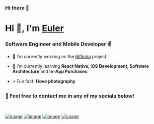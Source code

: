 ### Hi there 👋

# Hi 👋, I'm [Euler](https://eusoumabel.com)
### Software Engineer and Mobile Developer ✌️

- 🔭 I’m currently working on the [Riffinha](https://rifinha.com.br) project

- 🧠 I’m currently learning **React Native, iOS Development, Software Architecture** and **In-App Purchases**

- ⚡ Fun fact: **I love photography**

### 🤝 Feel free to contact me in any of my socials below!
<br>

[![image](https://img.shields.io/badge/LinkedIn-0077B5?style=for-the-badge&logo=linkedin&logoColor=white)](https://www.linkedin.com/in/euler-alvarenga-b9704467/)
[![image](https://img.shields.io/badge/Twitter-1DA1F2?style=for-the-badge&logo=twitter&logoColor=white)](https://www.twitter.com/rithienroll/)
[![image](https://img.shields.io/badge/YouTube-FF0000?style=for-the-badge&logo=youtube&logoColor=white)](https://www.youtube.com/channel/UC1b-RArzc279DgYMw7ZW02w)
[![image](https://img.shields.io/badge/Gmail-D14836?style=for-the-badge&logo=gmail&logoColor=white)](mailto:contato@euleralvarenga.com)


<!--
**Rithie/rithie** is a ✨ _special_ ✨ repository because its `README.md` (this file) appears on your GitHub profile.

Here are some ideas to get you started:

- 🔭 I’m currently working on ...
- 🌱 I’m currently learning ...
- 👯 I’m looking to collaborate on ...
- 🤔 I’m looking for help with ...
- 💬 Ask me about ...
- 📫 How to reach me: ...
- 😄 Pronouns: ...
- ⚡ Fun fact: ...
-->
